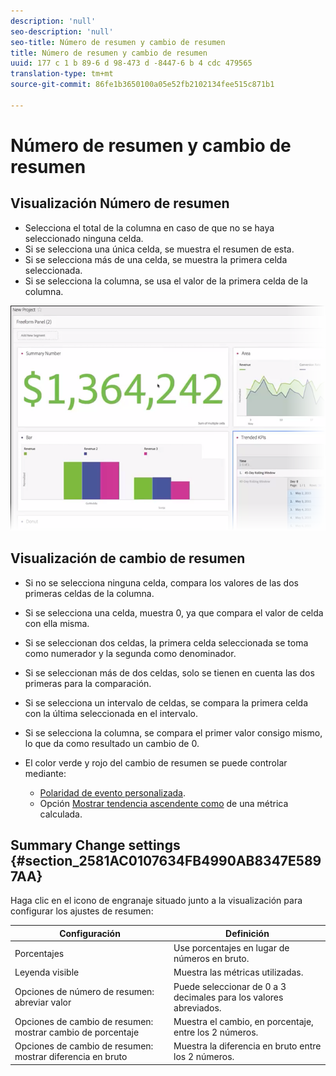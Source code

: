```yaml
---
description: 'null'
seo-description: 'null'
seo-title: Número de resumen y cambio de resumen
title: Número de resumen y cambio de resumen
uuid: 177 c 1 b 89-6 d 98-473 d -8447-6 b 4 cdc 479565
translation-type: tm+mt
source-git-commit: 86fe1b3650100a05e52fb2102134fee515c871b1

---
```



# Número de resumen y cambio de resumen

## Visualización Número de resumen

* Selecciona el total de la columna en caso de que no se haya seleccionado ninguna celda.
* Si se selecciona una única celda, se muestra el resumen de esta.
* Si se selecciona más de una celda, se muestra la primera celda seleccionada.
* Si se selecciona la columna, se usa el valor de la primera celda de la columna.

![](assets/summary-number.png)

## Visualización de cambio de resumen

* Si no se selecciona ninguna celda, compara los valores de las dos primeras celdas de la columna.
* Si se selecciona una celda, muestra 0, ya que compara el valor de celda con ella misma.
* Si se seleccionan dos celdas, la primera celda seleccionada se toma como numerador y la segunda como denominador.
* Si se seleccionan más de dos celdas, solo se tienen en cuenta las dos primeras para la comparación.
* Si se selecciona un intervalo de celdas, se compara la primera celda con la última seleccionada en el intervalo.
* Si se selecciona la columna, se compara el primer valor consigo mismo, lo que da como resultado un cambio de 0.
* El color verde y rojo del cambio de resumen se puede controlar mediante:

   * [Polaridad de evento personalizada](https://marketing.adobe.com/resources/help/en_US/reference/success_event.html).
   * Opción [Mostrar tendencia ascendente como](https://marketing.adobe.com/resources/help/en_US/analytics/calcmetrics/cm_build_metrics.html) de una métrica calculada.

## Summary Change settings {#section_2581AC0107634FB4990AB8347E5897AA}

Haga clic en el icono de engranaje situado junto a la visualización para configurar los ajustes de resumen:

| Configuración | Definición |
|--- |--- |
| Porcentajes | Use porcentajes en lugar de números en bruto. |
| Leyenda visible | Muestra las métricas utilizadas. |
| Opciones de número de resumen: abreviar valor | Puede seleccionar de 0 a 3 decimales para los valores abreviados. |
| Opciones de cambio de resumen: mostrar cambio de porcentaje | Muestra el cambio, en porcentaje, entre los 2 números. |
| Opciones de cambio de resumen: mostrar diferencia en bruto | Muestra la diferencia en bruto entre los 2 números. |